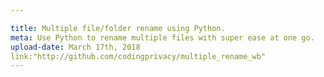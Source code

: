 ```yaml
---

title: Multiple file/folder rename using Python.
meta: Use Python to rename multiple files with super ease at one go.
upload-date: March 17th, 2018
link:"http://github.com/codingprivacy/multiple_rename_wb"
---
```

